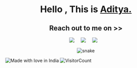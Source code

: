 


<h1 align="center">Hello , This is <a href="">Aditya.</a></h1>



<h2 align="center"> Reach out to me on >> </h2>
<p align="center">
  <a target="_blank"href="https://www.linkedin.com/in/aditya-rana-677aa81ba/"><img src="https://img.shields.io/badge/linkedin-%230077B5.svg?&style=for-the-badge&logo=linkedin&logoColor=white" /></a>&nbsp;&nbsp;&nbsp;&nbsp;
  <a target="_blank"href="https://twitter.com/Adityar17705705?s=08"><img src="https://img.shields.io/badge/twitter-%231DA1F2.svg?&style=for-the-badge&logo=twitter&logoColor=white" /></a>&nbsp;&nbsp;&nbsp;&nbsp;
  <a href="mailto:ranarajput9548@@gmail.com"><img src="https://img.shields.io/badge/gmail-%23D14836.svg?&style=for-the-badge&logo=gmail&logoColor=white" /></a>&nbsp;&nbsp;&nbsp;&nbsp;
 

</p>

<p align="center">
  <img src="https://github.com/ar7aditya/ar7aditya/blob/output/github-contribution-grid-snake.svg" alt="snake"></center>
</p>

![Made with love in India](https://madewithlove.now.sh/in?heart=true&template=for-the-badge)
![VisitorCount](https://profile-counter.glitch.me/prady8339/count.svg)
